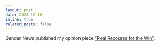 ```yaml
---
layout: post
date: 2024-12-16
inline: true
related_posts: false
---
```


Gender News published my opinion piece ["Real Recourse for the Win"](https://gender.stanford.edu/news/opinion-real-recourse-win).

